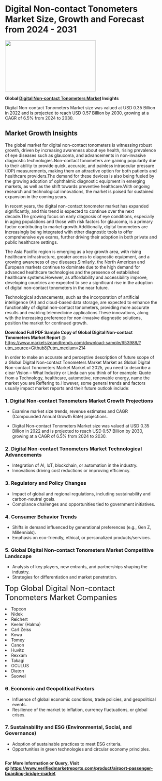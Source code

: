 <H1>Digital Non-contact Tonometers Market Size, Growth and Forecast from 2024 - 2031</H1><img class="aligncenter size-medium wp-image-584254" src="https://thirdeyenews.in/wp-content/uploads/2024/09/Global-Market-Research-300x168.jpeg" alt="" width="300" height="168" /><p><strong>Global&nbsp;<a href="https://www.marketsizeandtrends.com/download-sample/653988/?utm_source=Github8j?utm_medium=214">Digital Non-contact Tonometers Market</a> Insights</strong></p><p>Digital Non-contact Tonometers Market size was valued at USD 0.35 Billion in 2022 and is projected to reach USD 0.57 Billion by 2030, growing at a CAGR of 6.5% from 2024 to 2030.</p><p><h2>Market Growth Insights</h2> <p>The global market for digital non-contact tonometers is witnessing robust growth, driven by increasing awareness about eye health, rising prevalence of eye diseases such as glaucoma, and advancements in non-invasive diagnostic technologies.Non-contact tonometers are gaining popularity due to their ability to provide quick, accurate, and painless intraocular pressure (IOP) measurements, making them an attractive option for both patients and healthcare providers.The demand for these devices is also being fueled by the growing adoption of ophthalmic diagnostic equipment in emerging markets, as well as the shift towards preventive healthcare.With ongoing research and technological innovations, the market is poised for sustained expansion in the coming years.</p> <p>In recent years, the digital non-contact tonometer market has expanded significantly, and this trend is expected to continue over the next decade.The growing focus on early diagnosis of eye conditions, especially in aging populations and those with risk factors for glaucoma, is a primary factor contributing to market growth.Additionally, digital tonometers are increasingly being integrated with other diagnostic tools to offer comprehensive eye exams, further driving their adoption in both private and public healthcare settings.</p> <p>The Asia Pacific region is emerging as a key growth area, with rising healthcare infrastructure, greater access to diagnostic equipment, and a growing awareness of eye diseases.Similarly, the North American and European markets continue to dominate due to the high demand for advanced healthcare technologies and the presence of established healthcare systems.However, as affordability and accessibility improve, developing countries are expected to see a significant rise in the adoption of digital non-contact tonometers in the near future.</p> <p>Technological advancements, such as the incorporation of artificial intelligence (AI) and cloud-based data storage, are expected to enhance the functionality of digital non-contact tonometers, providing more accurate results and enabling telemedicine applications.These innovations, along with the increasing preference for non-invasive diagnostic solutions, position the market for continued growth.</p> <p><span class=""><strong>Download Full PDF Sample Copy of Global Digital Non-contact Tonometers Market Report</strong> @ <a href="https://www.marketsizeandtrends.com/download-sample/653988/?utm_source=Github8j?utm_medium=214" target="_blank">https://www.marketsizeandtrends.com/download-sample/653988/?utm_source=Github8j?utm_medium=214</a></span></p><p>In order to make an accurate and perceptive description of future scope of a Global&nbsp;Digital Non-contact Tonometers Market Market as Global&nbsp;Digital Non-contact Tonometers Market Market of 2025, you need to describe a clear Vision &ndash; What Industry or Linda can you think of for example: Quote from a Technology, healthcare, automotive, renewable energy, name the market you are Reffering to.However, some general trends and factors usually impact market reports and their future outlook include:</p><h3>1.&nbsp;<strong>Digital Non-contact Tonometers Market Growth Projections</strong></h3><ul><li>Examine market size trends, revenue estimates and CAGR (Compounded Annual Growth Rate) projections.</li><li><p>Digital Non-contact Tonometers Market size was valued at USD 0.35 Billion in 2022 and is projected to reach USD 0.57 Billion by 2030, growing at a CAGR of 6.5% from 2024 to 2030.</p></li></ul><h3>2.&nbsp;<strong>Digital Non-contact Tonometers Market Technological Advancements</strong></h3><ul><li>Integration of AI, IoT, blockchain, or automation in the industry.</li><li>Innovations driving cost reductions or improving efficiency.</li></ul><h3>3.&nbsp;<strong>Regulatory and Policy Changes</strong></h3><ul><li>Impact of global and regional regulations, including sustainability and carbon-neutral goals.</li><li>Compliance challenges and opportunities tied to government initiatives.</li></ul><h3>4.&nbsp;<strong>Consumer Behavior Trends</strong></h3><ul><li>Shifts in demand influenced by generational preferences (e.g., Gen Z, Millennials).</li><li>Emphasis on eco-friendly, ethical, or personalized products/services.</li></ul><h3>5.&nbsp;<strong>Global Digital Non-contact Tonometers Market Competitive Landscape</strong></h3><ul><li>Analysis of key players, new entrants, and partnerships shaping the industry.</li><li>Strategies for differentiation and market penetration.</li></ul><p data-pm-slice="1 1 []"><span style="color: inherit; font-family: inherit; font-size: 25px;">Top Global Digital Non-contact Tonometers Market Companies</span></p><div class="" data-test-id=""><p><li>Topcon</li><li> Nidek</li><li> Reichert</li><li> Keeler (Halma)</li><li> Carl Zeiss</li><li> Kowa</li><li> Tomey</li><li> Canon</li><li> Huvitz</li><li> Rexxam</li><li> Takagi</li><li> OCULUS</li><li> Diaton</li><li> Suowei</li></p></div><h3>6.&nbsp;<strong>Economic and Geopolitical Factors</strong></h3><ul><li>Influence of global economic conditions, trade policies, and geopolitical events.</li><li>Resilience of the market to inflation, currency fluctuations, or global crises.</li></ul><h3>7.&nbsp;<strong>Sustainability and ESG (Environmental, Social, and Governance)</strong></h3><ul><li>Adoption of sustainable practices to meet ESG criteria.</li><li>Opportunities in green technologies and circular economy principles.</li></ul><h2><strong style="font-size: 14px;">For More Information or Query, Visit @&nbsp;</strong><a style="background-color: #ffffff; font-size: 14px;" href="https://www.marketsizeandtrends.com/report/digital-non-contact-tonometers-market/" target="_blank">https://www.verifiedmarketreports.com/product/airport-passenger-boarding-bridge-market</a></h2>